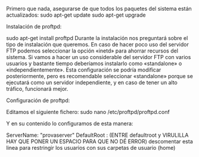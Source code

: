 Primero que nada, asegurarse de que todos los paquetes del sistema están actualizados:
sudo apt-get update
sudo apt-get upgrade


Instalación de proftpd:

sudo apt-get install proftpd
Durante la instalación nos preguntará sobre el tipo de instalación que queremos.
En caso de hacer poco uso del servidor FTP podemos seleccionar la opción «inetd» para ahorrar recursos del sistema.
Si vamos a hacer un uso considerable del servidor FTP con varios usuarios y bastante tiempo deberíamos instalarlo como «standalone» o «independientemente».
Esta configuración se podría modificar posteriormente, pero es recomendable seleccionar «standalone» porque se ejecutará como un servidor independiente, y en caso de tener un alto tráfico, funcionará mejor.


Configuración de proftpd:

Editamos el siguiente fichero:
sudo nano /etc/proftpd/proftpd.conf

Y en su contenido lo configuramos de esta manera:

ServerName: "provaserver"
DefaultRoot :  (ENTRE defaultroot y VIRULILLA HAY QUE PONER UN ESPACIO PARA QUE NO DÉ ERROR) descomentar esta linea para restringir los usuarios con sus carpetas de usuario (home)








